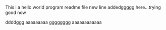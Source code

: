 This i a hello world program readme file
new line addedggggg here...trying good now

ddddggg
aaaaaaaaa
gggggggg
aaaaaaaaaaaa
